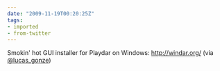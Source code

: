 ```yaml
---
date: "2009-11-19T00:20:25Z"
tags:
- imported
- from-twitter
---
```

Smokin' hot GUI installer for Playdar on Windows: http://windar.org/ \(via [@lucas_gonze](/twitter/#/lucas_gonze)\)
